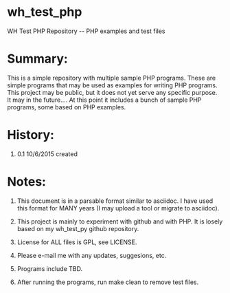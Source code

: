 wh_test_php
============
WH Test PHP Repository -- PHP examples and test files

Summary:
========

This is a simple repository with multiple sample PHP programs.  These are 
simple programs that may be used as examples for writing PHP programs.  
This project may be public, but it does not yet serve any specific purpose.  
It may in the future....  At this point it includes a bunch of sample 
PHP programs, some based on PHP examples.

History:
========

1) 0.1   10/6/2015    created

Notes:
======

1)  This document is in a parsable format similar to asciidoc.  I have used
    this format for MANY years (I may upload a tool or migrate to asciidoc).

2)  This project is mainly to experiment with github and with PHP.  It is
    losely based on my wh_test_py github repository.

3)  License for ALL files is GPL, see LICENSE.

4)  Please e-mail me with any updates, suggesions, etc.

5)  Programs include TBD.

6)  After running the programs, run make clean to remove test files.
